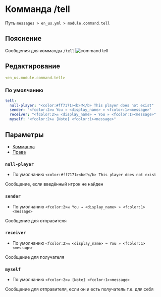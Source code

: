 # Комманда /tell
Путь `messages > en_us.yml > module.command.tell`

## Пояснение
Сообщения для комманды `/tell`
![command tell](/commandtell.png)

## Редактирование
```yaml
<en_us.module.command.tell>
```

### По умолчанию
```yaml
tell:
  null-player: "<color:#ff7171><b>⁉</b> This player does not exist"
  sender: "<fcolor:2>✉ You → <display_name> » <fcolor:1><message>"
  receiver: "<fcolor:2>✉ <display_name> → You » <fcolor:1><message>"
  myself: "<fcolor:2>✉ [Note] <fcolor:1><message>"
```

## Параметры

- [Комманда](/ru/commands/module/command/tell/)
- [Права](/ru/permissions/module/command/tell/)

### `null-player`
- По умолчанию `<color:#ff7171><b>⁉</b> This player does not exist`

Сообщение, если введённый игрок не найден

### `sender`
- По умолчанию `<fcolor:2>✉ You → <display_name> » <fcolor:1><message>`

Сообщение для отправителя

### `receiver`
- По умолчанию `<fcolor:2>✉ <display_name> → You » <fcolor:1><message>`

Сообщение для получателя

### `myself`
- По умолчанию `<fcolor:2>✉ [Note] <fcolor:1><message>`

Сообщение для отправителя, если он и есть получатель т.е. для себя


